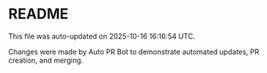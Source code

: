 # README

This file was auto-updated on 2025-10-16 16:16:54 UTC.

Changes were made by Auto PR Bot to demonstrate automated updates, PR creation, and merging.

